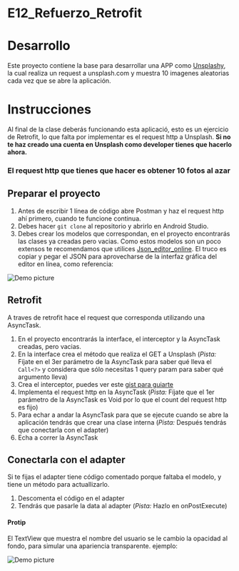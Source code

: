 # E12_Refuerzo_Retrofit
  # Desarrollo
  
Este proyecto contiene la base para desarrollar una APP como [Unsplashy](https://play.google.com/store/apps/details?id=com.desafiolatam.unsplashy),
   la cual realiza un request a unsplash.com y muestra 10 imagenes aleatorias cada vez que se abre la aplicación.

  # Instrucciones
Al final de la clase deberás funcionando esta aplicació, esto es un ejercicio de Retrofit, lo que falta por implementar es el request http a Unsplash. **Si no te haz creado una cuenta en Unsplash como developer tienes que hacerlo ahora.**

### El request http que tienes que hacer es obtener 10 fotos al azar

## Preparar el proyecto
1.  Antes de escribir 1 línea de código abre Postman y haz el request http ahí primero, cuando te funcione continua.
2.  Debes hacer `git clone` al repositorio y abrirlo en Android Studio.
3.  Debes crear los  modelos que correspondan, en el proyecto encontrarás las clases ya creadas pero vacias. Como estos modelos son un poco extensos te recomendamos que utilices [Json_editor_online](http://www.jsoneditoronline.org/). El truco es copiar y pegar el JSON para aprovecharse de la interfaz gráfica del editor en línea, como referencia:

![Demo picture](https://firebasestorage.googleapis.com/v0/b/bilearning-3a15b.appspot.com/o/e12_refuerzo_retrofit%2FGif%20Json%20online%20editor.gif?alt=media&token=f29dcf7c-db29-417a-b2cb-7eac90e1c359)

## Retrofit
A traves de retrofit hace el request que corresponda utilizando una AsyncTask.

1.  En el proyecto encontrarás la interface, el interceptor y la AsyncTask creadas, pero vacias.
2.  En la interface crea el método que realiza el GET a Unsplash (*Pista:* Fíjate en el 3er parámetro de la AsyncTask para saber qué lleva el `Call<?>` y considera que sólo necesitas 1 query param para saber qué argumento lleva)
3.  Crea el interceptor, puedes ver este [gist para guiarte](https://gist.github.com/cutiko/e8b75896ae12aff9fc580f33fb310e7e)
4.  Implementa el request http en la AsyncTask (*Pista:* Fíjate que el 1er parámetro de la AsyncTask es Void por lo que el count del request http es fijo)
5.  Para echar a andar la AsyncTask para que se ejecute cuando se abre la aplicación tendrás que crear una clase interna (*Pista:* Después tendrás que conectarla con el adapter)
6.  Echa a correr la AsyncTask

## Conectarla con el adapter
Si te fijas el adapter tiene código comentado porque faltaba el modelo, y tiene un método para actuallizarlo.

1.  Descomenta el código en el adapter
2.  Tendrás que pasarle la data al adapter (*Pista:* Hazlo en onPostExecute)

#### Protip
El TextView que muestra el nombre del usuario se le cambio la opacidad al fondo, para simular una apariencia transparente.
ejemplo:

![Demo picture](https://firebasestorage.googleapis.com/v0/b/bilearning-3a15b.appspot.com/o/e12_refuerzo_retrofit%2FGif%20Opacity.gif?alt=media&token=b5849752-cd77-4bdb-a7d4-326f52d3a9c2)






